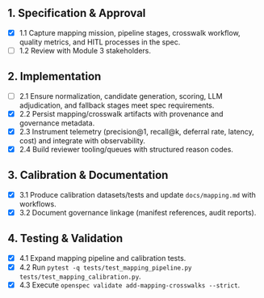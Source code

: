 ## 1. Specification & Approval

- [x] 1.1 Capture mapping mission, pipeline stages, crosswalk workflow, quality metrics, and HITL processes in the spec.
- [ ] 1.2 Review with Module 3 stakeholders.

## 2. Implementation

- [ ] 2.1 Ensure normalization, candidate generation, scoring, LLM adjudication, and fallback stages meet spec requirements.
- [x] 2.2 Persist mapping/crosswalk artifacts with provenance and governance metadata.
- [x] 2.3 Instrument telemetry (precision@1, recall@k, deferral rate, latency, cost) and integrate with observability.
- [x] 2.4 Build reviewer tooling/queues with structured reason codes.

## 3. Calibration & Documentation

- [x] 3.1 Produce calibration datasets/tests and update `docs/mapping.md` with workflows.
- [x] 3.2 Document governance linkage (manifest references, audit reports).

## 4. Testing & Validation

- [x] 4.1 Expand mapping pipeline and calibration tests.
- [x] 4.2 Run `pytest -q tests/test_mapping_pipeline.py tests/test_mapping_calibration.py`.
- [x] 4.3 Execute `openspec validate add-mapping-crosswalks --strict`.
